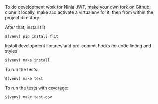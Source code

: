 
To do development work for Ninja JWT, make your own fork on Github,
clone it locally, make and activate a virtualenv for it, then from
within the project directory:

After that, install flit

```shell
$(venv) pip install flit
```

Install development libraries and pre-commit hooks for code linting and styles

```shell
$(venv) make install
```

To run the tests:

```shell
$(venv) make test
```

To run the tests with coverage:

```shell
$(venv) make test-cov
```
